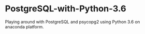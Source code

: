 # PostgreSQL-with-Python-3.6
Playing around with PostgreSQL and psycopg2 using Python 3.6 on anaconda platform.
